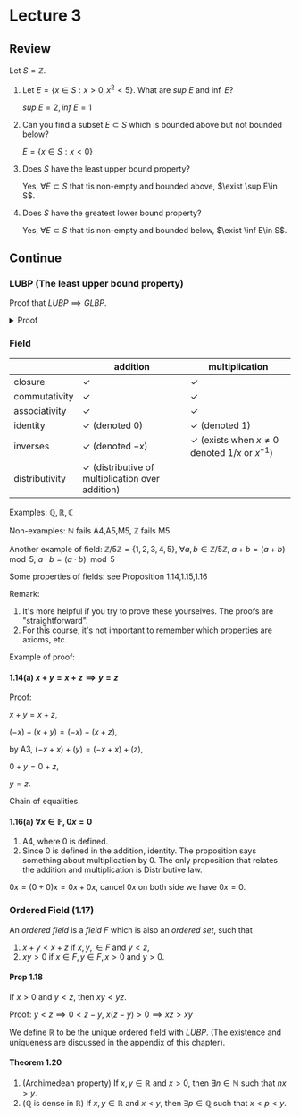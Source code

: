# Lecture 3

## Review

Let $S=\mathbb{Z}$.

1. Let $E=\{x\in S:x>0,x^2<5\}$. What are $sup\ E$ and $\inf\ E$?
  
    $sup\ E=2,inf\ E=1$

2. Can you find a subset $E\subset S$ which is bounded above but not bounded below?

    $E=\{x\in S:x<0\}$

3. Does $S$ have the least upper bound property?

    Yes, $\forall E\subset S$ that tis non-empty and bounded above, $\exist \sup E\in S$.

4. Does $S$ have the greatest lower bound property?

    Yes, $\forall E\subset S$ that tis non-empty and bounded below, $\exist \inf E\in S$.

## Continue

### LUBP (The least upper bound property)

Proof that $LUBP\implies GLBP$.

<details>
<summary>Proof</summary>

Let $S$ be an ordered set with LUBP. Let $B<S$ be non-empty and bounded below.

Let $L=y\in S:y$ is a lower bound of $B$. From the picture, we expect $\sup L=\inf B$ First we'll show $\sup L$ exists.

1. To show $L\neq \phi$.

    $B$ is bounded below $\implies L\neq\phi$
2. To show $L$ id bounded above.

    $B$ is not empty $\implies \exists x\in B\implies x$ is a upper bound of $L$.

3. Since $S$ has the least upper bound property, $\sup L$ exists (in $S$).

Let's say $\alpha=sup\ L$. We claim that $\alpha=inf\ B$. We need to show $2$ things.

1. To show $\alpha$ is a lower bound of $B$, $\forall \gamma\in B,\alpha\leq \gamma$.

    Let $\gamma\in B$, then $\gamma$ is an upper bound of $L$.

    Since $\alpha$ is the least upper bound of $L$, $\alpha\leq \gamma$.

2. To show $\alpha$ is the greatest lower bound of $B$, $\forall \beta>\alpha,\beta$ is not a lower bound of $B$.

    Let $\beta>\alpha$. Since $\alpha$ is an upper bound of $L$, $\beta\notin L$.

    By definition of $L$, $\beta$ is not a lower bound of $B$.

Thus $\alpha=inf\ B$

</details>

### Field

|                | addition                                                    | multiplication                                                 |
| -------------- | ----------------------------------------------------------- | -------------------------------------------------------------- |
| closure        | $\checkmark$                                                | $\checkmark$                                                   |
| commutativity  | $\checkmark$                                                | $\checkmark$                                                   |
| associativity  | $\checkmark$                                                | $\checkmark$                                                   |
| identity       | $\checkmark$ (denoted $0$)                                  | $\checkmark$ (denoted $1$)                                     |
| inverses       | $\checkmark$ (denoted $-x$)                                 | $\checkmark$ (exists when $x\neq 0$ denoted $1/x$ or $x^{-1}$) |
| distributivity | $\checkmark$ (distributive of multiplication over addition) ||

Examples: $\mathbb{Q},\mathbb{R},\mathbb{C}$

Non-examples: $\mathbb{N}$ fails A4,A5,M5, $\mathbb{Z}$ fails M5

Another example of field: $\mathbb{Z}/5\mathbb{Z}=\{1,2,3,4,5\}$, $\forall a,b\in \mathbb{Z}/5\mathbb{Z}$, $a+b=(a+b)\mod 5$, $a\cdot b=(a\cdot b)\mod 5$

Some properties of fields: see Proposition 1.14,1.15,1.16

Remark:

1. It's more helpful if you try to prove these yourselves. The proofs are "straightforward".
2. For this course, it's not important to remember which properties are axioms, etc.

Example of proof:

#### 1.14(a) $x+y=x+z\implies y=z$

Proof:

$x+y=x+z$,

$(-x)+(x+y)=(-x)+(x+z)$,

by A3, $(-x+x)+(y)=(-x+x)+(z)$,

$0+y=0+z$,

$y=z$.

Chain of equalities.

#### 1.16(a) $\forall x\in \mathbb{F}, 0x=0$

1. A4, where 0 is defined.
2. Since $0$ is defined in the addition, identity. The proposition says something about multiplication by 0. The only proposition that relates the addition and multiplication is Distributive law.

$0x=(0+0)x=0x+0x$, cancel $0x$ on both side we have $0x=0$.

### Ordered Field (1.17)

An _ordered field_ is a _field_ $F$ which is also an _ordered set_, such that

1. $x+y<x+z$ if $x,y,\in F$ and $y<z$,
2. $xy>0$ if $x\in F,y\in F,x>0$ and $y>0$.

#### Prop 1.18

If $x>0$ and $y<z$, then $xy<yz$.

Proof: $y<z\implies 0<z-y$, $x(z-y)>0\implies xz>xy$

We define $\mathbb{R}$ to be the unique ordered field with $LUBP$. (The existence and uniqueness are discussed in the appendix of this chapter).

#### Theorem 1.20

1. (Archimedean property) If $x,y\in \mathbb{R}$ and $x>0$, then $\exists n\in \mathbb{N}$ such that $nx>y$.
2. ($\mathbb{Q}$ is dense in $\mathbb{R}$) If $x,y\in \mathbb{R}$ and $x<y$, then $\exists p\in \mathbb{Q}$ such that $x<p<y$.
